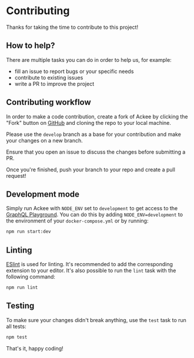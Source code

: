 # Contributing

Thanks for taking the time to contribute to this project!

## How to help?

There are multiple tasks you can do in order to help us, for example:

- fill an issue to report bugs or your specific needs
- contribute to existing issues
- write a PR to improve the project

## Contributing workflow

In order to make a code contribution, create a fork of Ackee by clicking the "Fork" button on [GitHub](https://github.com/electerious/Ackee) and cloning the repo to your local machine.

Please use the `develop` branch as a base for your contribution and make your changes on a new branch.

Ensure that you open an issue to discuss the changes before submitting a PR.

Once you're finished, push your branch to your repo and create a pull request!

## Development mode

Simply run Ackee with `NODE_ENV` set to `development` to get access to the [GraphQL Playground](https://docs.ackee.electerious.com/#/docs/API#playground). You can do this by adding `NODE_ENV=development` to the environment of your `docker-compose.yml` or by running:

```sh
npm run start:dev
```

## Linting

[ESlint](https://eslint.org/) is used for linting. It's recommended to add the corresponding extension to your editor. It's also possible to run the `lint` task with the following command:

```sh
npm run lint
```

## Testing

To make sure your changes didn't break anything, use the `test` task to run all tests:

```sh
npm test
```

That's it, happy coding!
